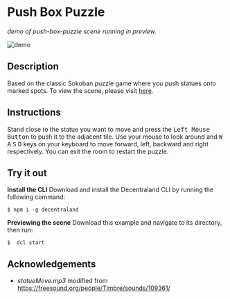 # Push Box Puzzle
_demo of push-box-puzzle scene running in preview._

![demo](https://github.com/decentraland-scenes/push-box-puzzle/blob/main/screenshots/push-box-puzzle.gif)

## Description
Based on the classic Sokoban puzzle game where you push statues onto marked spots. To view the scene, please visit [here](https://push-box-puzzle.vercel.app/).

## Instructions
Stand close to the statue you want to move and press the <kbd>Left Mouse Button</kbd> to push it to the adjacent tile. Use your mouse to look around and <kbd>W</kbd> <kbd>A</kbd> <kbd>S</kbd> <kbd>D</kbd> keys on your keyboard to move forward, left, backward and right respectively. You can exit the room to restart the puzzle.

## Try it out

**Install the CLI**
Download and install the Decentraland CLI by running the following command:

```
$ npm i -g decentraland
```

**Previewing the scene**
Download this example and navigate to its directory, then run:

```
$  dcl start
```

## Acknowledgements
- _statueMove.mp3_ modified from https://freesound.org/people/Timbre/sounds/109361/
